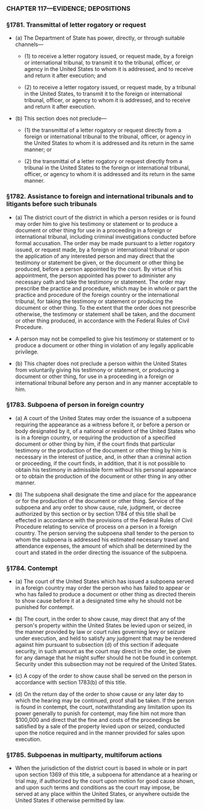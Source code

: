 ### **CHAPTER 117—EVIDENCE; DEPOSITIONS**

### §1781. Transmittal of letter rogatory or request
* (a) The Department of State has power, directly, or through suitable channels—

  * (1) to receive a letter rogatory issued, or request made, by a foreign or international tribunal, to transmit it to the tribunal, officer, or agency in the United States to whom it is addressed, and to receive and return it after execution; and

  * (2) to receive a letter rogatory issued, or request made, by a tribunal in the United States, to transmit it to the foreign or international tribunal, officer, or agency to whom it is addressed, and to receive and return it after execution.


* (b) This section does not preclude—

  * (1) the transmittal of a letter rogatory or request directly from a foreign or international tribunal to the tribunal, officer, or agency in the United States to whom it is addressed and its return in the same manner; or

  * (2) the transmittal of a letter rogatory or request directly from a tribunal in the United States to the foreign or international tribunal, officer, or agency to whom it is addressed and its return in the same manner.

### §1782. Assistance to foreign and international tribunals and to litigants before such tribunals
* (a) The district court of the district in which a person resides or is found may order him to give his testimony or statement or to produce a document or other thing for use in a proceeding in a foreign or international tribunal, including criminal investigations conducted before formal accusation. The order may be made pursuant to a letter rogatory issued, or request made, by a foreign or international tribunal or upon the application of any interested person and may direct that the testimony or statement be given, or the document or other thing be produced, before a person appointed by the court. By virtue of his appointment, the person appointed has power to administer any necessary oath and take the testimony or statement. The order may prescribe the practice and procedure, which may be in whole or part the practice and procedure of the foreign country or the international tribunal, for taking the testimony or statement or producing the document or other thing. To the extent that the order does not prescribe otherwise, the testimony or statement shall be taken, and the document or other thing produced, in accordance with the Federal Rules of Civil Procedure.

* A person may not be compelled to give his testimony or statement or to produce a document or other thing in violation of any legally applicable privilege.

* (b) This chapter does not preclude a person within the United States from voluntarily giving his testimony or statement, or producing a document or other thing, for use in a proceeding in a foreign or international tribunal before any person and in any manner acceptable to him.

### §1783. Subpoena of person in foreign country
* (a) A court of the United States may order the issuance of a subpoena requiring the appearance as a witness before it, or before a person or body designated by it, of a national or resident of the United States who is in a foreign country, or requiring the production of a specified document or other thing by him, if the court finds that particular testimony or the production of the document or other thing by him is necessary in the interest of justice, and, in other than a criminal action or proceeding, if the court finds, in addition, that it is not possible to obtain his testimony in admissible form without his personal appearance or to obtain the production of the document or other thing in any other manner.

* (b) The subpoena shall designate the time and place for the appearance or for the production of the document or other thing. Service of the subpoena and any order to show cause, rule, judgment, or decree authorized by this section or by section 1784 of this title shall be effected in accordance with the provisions of the Federal Rules of Civil Procedure relating to service of process on a person in a foreign country. The person serving the subpoena shall tender to the person to whom the subpoena is addressed his estimated necessary travel and attendance expenses, the amount of which shall be determined by the court and stated in the order directing the issuance of the subpoena.

### §1784. Contempt
* (a) The court of the United States which has issued a subpoena served in a foreign country may order the person who has failed to appear or who has failed to produce a document or other thing as directed therein to show cause before it at a designated time why he should not be punished for contempt.

* (b) The court, in the order to show cause, may direct that any of the person's property within the United States be levied upon or seized, in the manner provided by law or court rules governing levy or seizure under execution, and held to satisfy any judgment that may be rendered against him pursuant to subsection (d) of this section if adequate security, in such amount as the court may direct in the order, be given for any damage that he might suffer should he not be found in contempt. Security under this subsection may not be required of the United States.

* (c) A copy of the order to show cause shall be served on the person in accordance with section 1783(b) of this title.

* (d) On the return day of the order to show cause or any later day to which the hearing may be continued, proof shall be taken. If the person is found in contempt, the court, notwithstanding any limitation upon its power generally to punish for contempt, may fine him not more than $100,000 and direct that the fine and costs of the proceedings be satisfied by a sale of the property levied upon or seized, conducted upon the notice required and in the manner provided for sales upon execution.

### §1785. Subpoenas in multiparty, multiforum actions
* When the jurisdiction of the district court is based in whole or in part upon section 1369 of this title, a subpoena for attendance at a hearing or trial may, if authorized by the court upon motion for good cause shown, and upon such terms and conditions as the court may impose, be served at any place within the United States, or anywhere outside the United States if otherwise permitted by law.
